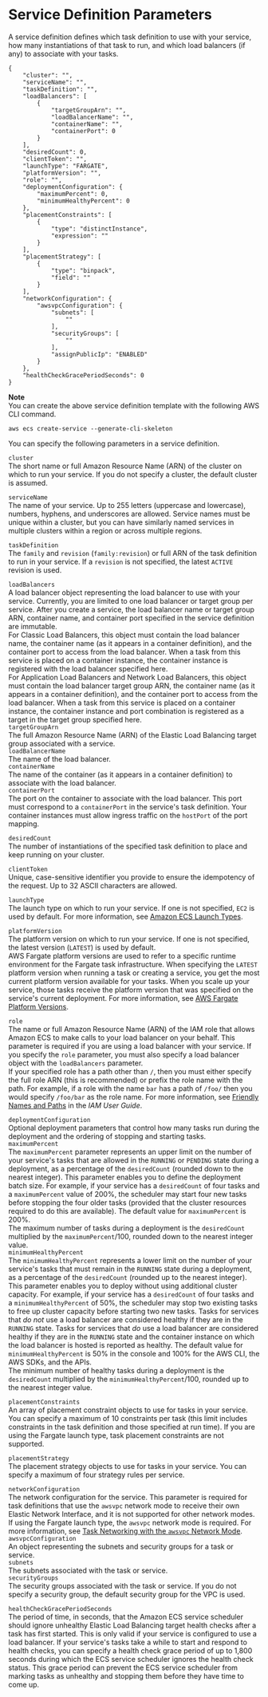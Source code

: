 # Service Definition Parameters<a name="service_definition_parameters"></a>

A service definition defines which task definition to use with your service, how many instantiations of that task to run, and which load balancers \(if any\) to associate with your tasks\.

```
{
    "cluster": "",
    "serviceName": "",
    "taskDefinition": "",
    "loadBalancers": [
        {
            "targetGroupArn": "",
            "loadBalancerName": "",
            "containerName": "",
            "containerPort": 0
        }
    ],
    "desiredCount": 0,
    "clientToken": "",
    "launchType": "FARGATE",
    "platformVersion": "",
    "role": "",
    "deploymentConfiguration": {
        "maximumPercent": 0,
        "minimumHealthyPercent": 0
    },
    "placementConstraints": [
        {
            "type": "distinctInstance",
            "expression": ""
        }
    ],
    "placementStrategy": [
        {
            "type": "binpack",
            "field": ""
        }
    ],
    "networkConfiguration": {
        "awsvpcConfiguration": {
            "subnets": [
                ""
            ],
            "securityGroups": [
                ""
            ],
            "assignPublicIp": "ENABLED"
        }
    },
    "healthCheckGracePeriodSeconds": 0
}
```

**Note**  
You can create the above service definition template with the following AWS CLI command\.  

```
aws ecs create-service --generate-cli-skeleton
```

You can specify the following parameters in a service definition\.

`cluster`  
The short name or full Amazon Resource Name \(ARN\) of the cluster on which to run your service\. If you do not specify a cluster, the default cluster is assumed\.

`serviceName`  
The name of your service\. Up to 255 letters \(uppercase and lowercase\), numbers, hyphens, and underscores are allowed\. Service names must be unique within a cluster, but you can have similarly named services in multiple clusters within a region or across multiple regions\.

`taskDefinition`  
The `family` and `revision` \(`family:revision`\) or full ARN of the task definition to run in your service\. If a `revision` is not specified, the latest `ACTIVE` revision is used\.

`loadBalancers`  
A load balancer object representing the load balancer to use with your service\. Currently, you are limited to one load balancer or target group per service\. After you create a service, the load balancer name or target group ARN, container name, and container port specified in the service definition are immutable\.  
For Classic Load Balancers, this object must contain the load balancer name, the container name \(as it appears in a container definition\), and the container port to access from the load balancer\. When a task from this service is placed on a container instance, the container instance is registered with the load balancer specified here\.  
For Application Load Balancers and Network Load Balancers, this object must contain the load balancer target group ARN, the container name \(as it appears in a container definition\), and the container port to access from the load balancer\. When a task from this service is placed on a container instance, the container instance and port combination is registered as a target in the target group specified here\.    
`targetGroupArn`  
The full Amazon Resource Name \(ARN\) of the Elastic Load Balancing target group associated with a service\.  
`loadBalancerName`  
The name of the load balancer\.  
`containerName`  
The name of the container \(as it appears in a container definition\) to associate with the load balancer\.  
`containerPort`  
The port on the container to associate with the load balancer\. This port must correspond to a `containerPort` in the service's task definition\. Your container instances must allow ingress traffic on the `hostPort` of the port mapping\.

`desiredCount`  
The number of instantiations of the specified task definition to place and keep running on your cluster\.

`clientToken`  
Unique, case\-sensitive identifier you provide to ensure the idempotency of the request\. Up to 32 ASCII characters are allowed\.

`launchType`  
The launch type on which to run your service\. If one is not specified, `EC2` is used by default\. For more information, see [Amazon ECS Launch Types](launch_types.md)\. 

`platformVersion`  
The platform version on which to run your service\. If one is not specified, the latest version \(`LATEST`\) is used by default\.  
AWS Fargate platform versions are used to refer to a specific runtime environment for the Fargate task infrastructure\. When specifying the `LATEST` platform version when running a task or creating a service, you get the most current platform version available for your tasks\. When you scale up your service, those tasks receive the platform version that was specified on the service's current deployment\. For more information, see [AWS Fargate Platform Versions](platform_versions.md)\.

`role`  
The name or full Amazon Resource Name \(ARN\) of the IAM role that allows Amazon ECS to make calls to your load balancer on your behalf\. This parameter is required if you are using a load balancer with your service\. If you specify the `role` parameter, you must also specify a load balancer object with the `loadBalancers` parameter\.  
If your specified role has a path other than `/`, then you must either specify the full role ARN \(this is recommended\) or prefix the role name with the path\. For example, if a role with the name `bar` has a path of `/foo/` then you would specify `/foo/bar` as the role name\. For more information, see [Friendly Names and Paths](http://docs.aws.amazon.com/IAM/latest/UserGuide/reference_identifiers.html#identifiers-friendly-names) in the *IAM User Guide*\.

`deploymentConfiguration`  
Optional deployment parameters that control how many tasks run during the deployment and the ordering of stopping and starting tasks\.    
`maximumPercent`  
The `maximumPercent` parameter represents an upper limit on the number of your service's tasks that are allowed in the `RUNNING` or `PENDING` state during a deployment, as a percentage of the `desiredCount` \(rounded down to the nearest integer\)\. This parameter enables you to define the deployment batch size\. For example, if your service has a `desiredCount` of four tasks and a `maximumPercent` value of 200%, the scheduler may start four new tasks before stopping the four older tasks \(provided that the cluster resources required to do this are available\)\. The default value for `maximumPercent` is 200%\.  
The maximum number of tasks during a deployment is the `desiredCount` multiplied by the `maximumPercent`/100, rounded down to the nearest integer value\.  
`minimumHealthyPercent`  
The `minimumHealthyPercent` represents a lower limit on the number of your service's tasks that must remain in the `RUNNING` state during a deployment, as a percentage of the `desiredCount` \(rounded up to the nearest integer\)\. This parameter enables you to deploy without using additional cluster capacity\. For example, if your service has a `desiredCount` of four tasks and a `minimumHealthyPercent` of 50%, the scheduler may stop two existing tasks to free up cluster capacity before starting two new tasks\. Tasks for services that *do not* use a load balancer are considered healthy if they are in the `RUNNING` state\. Tasks for services that *do* use a load balancer are considered healthy if they are in the `RUNNING` state and the container instance on which the load balancer is hosted is reported as healthy\. The default value for `minimumHealthyPercent` is 50% in the console and 100% for the AWS CLI, the AWS SDKs, and the APIs\.  
The minimum number of healthy tasks during a deployment is the `desiredCount` multiplied by the `minimumHealthyPercent`/100, rounded up to the nearest integer value\.

`placementConstraints`  
An array of placement constraint objects to use for tasks in your service\. You can specify a maximum of 10 constraints per task \(this limit includes constraints in the task definition and those specified at run time\)\. If you are using the Fargate launch type, task placement constraints are not supported\.

`placementStrategy`  
The placement strategy objects to use for tasks in your service\. You can specify a maximum of four strategy rules per service\. 

`networkConfiguration`  
The network configuration for the service\. This parameter is required for task definitions that use the `awsvpc` network mode to receive their own Elastic Network Interface, and it is not supported for other network modes\. If using the Fargate launch type, the `awsvpc` network mode is required\. For more information, see [Task Networking with the `awsvpc` Network Mode](task-networking.md)\.    
`awsvpcConfiguration`  
An object representing the subnets and security groups for a task or service\.    
`subnets`  
The subnets associated with the task or service\.  
`securityGroups`  
The security groups associated with the task or service\. If you do not specify a security group, the default security group for the VPC is used\.

`healthCheckGracePeriodSeconds`  
The period of time, in seconds, that the Amazon ECS service scheduler should ignore unhealthy Elastic Load Balancing target health checks after a task has first started\. This is only valid if your service is configured to use a load balancer\. If your service's tasks take a while to start and respond to health checks, you can specify a health check grace period of up to 1,800 seconds during which the ECS service scheduler ignores the health check status\. This grace period can prevent the ECS service scheduler from marking tasks as unhealthy and stopping them before they have time to come up\.